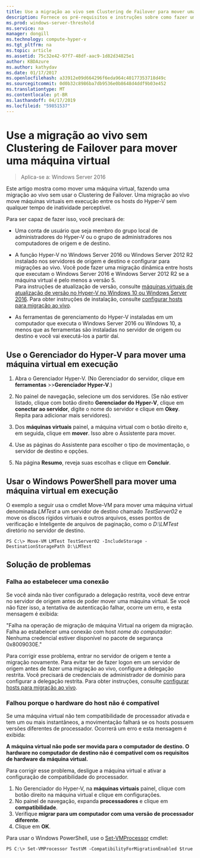 ```yaml
---
title: Use a migração ao vivo sem Clustering de Failover para mover uma máquina virtual
description: Fornece os pré-requisitos e instruções sobre como fazer uma migração ao vivo em um ambiente autônomo.
ms.prod: windows-server-threshold
ms.service: na
manager: dongill
ms.technology: compute-hyper-v
ms.tgt_pltfrm: na
ms.topic: article
ms.assetid: 75c32e42-97f7-48df-aac9-1d82d34825e1
author: KBDAzure
ms.author: kathydav
ms.date: 01/17/2017
ms.openlocfilehash: a33912e09d664296f6eda964c40177353718d49c
ms.sourcegitcommit: 0d0b32c8986ba7db9536e0b8648d4ddf9b03e452
ms.translationtype: MT
ms.contentlocale: pt-BR
ms.lasthandoff: 04/17/2019
ms.locfileid: "59851537"
---
```

# <a name="use-live-migration-without-failover-clustering-to-move-a-virtual-machine"></a>Use a migração ao vivo sem Clustering de Failover para mover uma máquina virtual

>Aplica-se a: Windows Server 2016

Este artigo mostra como mover uma máquina virtual, fazendo uma migração ao vivo sem usar o Clustering de Failover. Uma migração ao vivo move máquinas virtuais em execução entre os hosts do Hyper-V sem qualquer tempo de inatividade perceptível.   
  
Para ser capaz de fazer isso, você precisará de:   

- Uma conta de usuário que seja membro do grupo local de administradores do Hyper-V ou o grupo de administradores nos computadores de origem e de destino. 
  
- A função Hyper-V no Windows Server 2016 ou Windows Server 2012 R2 instalado nos servidores de origem e destino e configurar para migrações ao vivo. Você pode fazer uma migração dinâmica entre hosts que executam o Windows Server 2016 e Windows Server 2012 R2 se a máquina virtual é pelo menos a versão 5. <br>Para instruções de atualização de versão, consulte [máquinas virtuais de atualização de versão no Hyper-V no Windows 10 ou Windows Server 2016](..\deploy\Upgrade-virtual-machine-version-in-Hyper-V-on-Windows-or-Windows-Server.md). Para obter instruções de instalação, consulte [configurar hosts para migração ao vivo](../deploy/Set-up-hosts-for-live-migration-without-Failover-Clustering.md). 
  
- As ferramentas de gerenciamento do Hyper-V instaladas em um computador que executa o Windows Server 2016 ou Windows 10, a menos que as ferramentas são instaladas no servidor de origem ou destino e você vai executá-los a partir daí.  
   
## <a name="BKMK_Step3"></a>Use o Gerenciador do Hyper-V para mover uma máquina virtual em execução  
  
1.  Abra o Gerenciador Hyper-V. (No Gerenciador do servidor, clique em **ferramentas** >>**Gerenciador Hyper-V**.)  
  
2.  No painel de navegação, selecione um dos servidores. (Se não estiver listado, clique com botão direito **Gerenciador do Hyper-V**, clique em **conectar ao servidor**, digite o nome do servidor e clique em **Okey**. Repita para adicionar mais servidores).  
  
3.  Dos **máquinas virtuais** painel, a máquina virtual com o botão direito e, em seguida, clique em **mover**. Isso abre o Assistente para mover. 
  
4.  Use as páginas do Assistente para escolher o tipo de movimentação, o servidor de destino e opções.
  
5.  Na página **Resumo**, reveja suas escolhas e clique em **Concluir**.  

## <a name="use-windows-powershell-to-move-a-running-virtual-machine"></a>Usar o Windows PowerShell para mover uma máquina virtual em execução
  
O exemplo a seguir usa o cmdlet Move-VM para mover uma máquina virtual denominada *LMTest* a um servidor de destino chamado *TestServer02* e move os discos rígidos virtuais e outros arquivos, esses pontos de verificação e Inteligente de arquivos de paginação, como o *D:\LMTest* diretório no servidor de destino.  
  
```  
PS C:\> Move-VM LMTest TestServer02 -IncludeStorage -DestinationStoragePath D:\LMTest  
```  
  
## <a name="troubleshooting"></a>Solução de problemas

### <a name="failed-to-establish-a-connection"></a>Falha ao estabelecer uma conexão 

Se você ainda não tiver configurado a delegação restrita, você deve entrar no servidor de origem antes de poder mover uma máquina virtual. Se você não fizer isso, a tentativa de autenticação falhar, ocorre um erro, e esta mensagem é exibida:  
  
"Falha na operação de migração de máquina Virtual na origem da migração.  
Falha ao estabelecer uma conexão com host *nome do computador*: Nenhuma credencial estiver disponível no pacote de segurança 0x8009030E."
  
 Para corrigir esse problema, entrar no servidor de origem e tente a migração novamente. Para evitar ter de fazer logon em um servidor de origem antes de fazer uma migração ao vivo, configure a delegação restrita. Você precisará de credenciais de administrador de domínio para configurar a delegação restrita. Para obter instruções, consulte [configurar hosts para migração ao vivo](../deploy/Set-up-hosts-for-live-migration-without-Failover-Clustering.md). 
 
 ### <a name="failed-because-the-host-hardware-isnt-compatible"></a>Falhou porque o hardware do host não é compatível
 
 Se uma máquina virtual não tem compatibilidade de processador ativada e tem um ou mais instantâneos, a movimentação falhará se os hosts possuem versões diferentes de processador. Ocorrerá um erro e esta mensagem é exibida:
 
**A máquina virtual não pode ser movida para o computador de destino. O hardware no computador de destino não é compatível com os requisitos de hardware da máquina virtual.**
 
 Para corrigir esse problema, desligue a máquina virtual e ativar a configuração de compatibilidade do processador.
 
1. No Gerenciador do Hyper-V, na **máquinas virtuais** painel, clique com botão direito na máquina virtual e clique em configurações.
2. No painel de navegação, expanda **processadores** e clique em **compatibilidade**.
3. Verifique **migrar para um computador com uma versão de processador diferente**.
4. Clique em **OK**.
 
 Para usar o Windows PowerShell, use o [Set-VMProcessor](https://technet.microsoft.com/library/hh848533.aspx) cmdlet:
 
  ```
  PS C:\> Set-VMProcessor TestVM -CompatibilityForMigrationEnabled $true
  ```